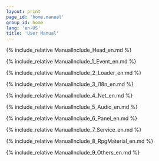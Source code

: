```yaml
---
layout: print
page_id: 'home.manual'
group_id: home
lang: 'en-US'
title: 'User Manual'
---
```

{% include_relative ManualInclude_Head_en.md %}

{% include_relative ManualInclude_1_Event_en.md %}

{% include_relative ManualInclude_2_Loader_en.md %}

{% include_relative ManualInclude_3_i18n_en.md %}

{% include_relative ManualInclude_4_Net_en.md %}

{% include_relative ManualInclude_5_Audio_en.md %}

{% include_relative ManualInclude_6_Panel_en.md %}

{% include_relative ManualInclude_7_Service_en.md %}

{% include_relative ManualInclude_8_RpgMaterial_en.md %}

{% include_relative ManualInclude_9_Others_en.md %}